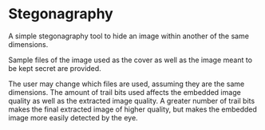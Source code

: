 # Stegonagraphy
A simple stegonagraphy tool to hide an image within another of the same dimensions.

Sample files of the image used as the cover as well as the image meant to be kept secret are provided.

The user may change which files are used, assuming they are the same dimensions.
The amount of trail bits used affects the embedded image quality as well as the extracted image quality.
A greater number of trail bits makes the final extracted image of higher quality, but makes the embedded image more easily detected by the eye.
